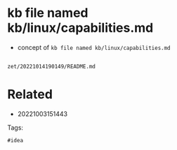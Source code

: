 # kb file named kb/linux/capabilities.md

- concept of `kb file named kb/linux/capabilities.md`

```
```

` zet/20221014190149/README.md `

# Related

- 20221003151443

Tags:

    #idea
